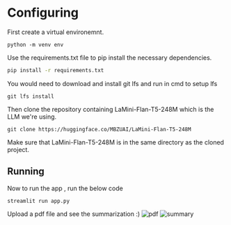 # Configuring
First create a virtual environemnt.
```
python -m venv env
```
Use the requirements.txt file to pip install the necessary dependencies.

```bash
pip install -r requirements.txt
```
You would need to download and install git lfs 
and run in cmd to setup lfs
```
git lfs install 
```
Then clone the repository containing LaMini-Flan-T5-248M which is the LLM we're using.
```
git clone https://huggingface.co/MBZUAI/LaMini-Flan-T5-248M
```
Make sure that LaMini-Flan-T5-248M is in the same directory as the cloned project.
## Running
Now to run the app , run the below code
```
streamlit run app.py
```
Upload a pdf file and see the summarization :)
![pdf](https://github.com/hith3sh/PDFInsight/assets/83839061/1254f408-e0be-4723-a2b4-85c02267b272)
![summary](https://github.com/hith3sh/PDFInsight/assets/83839061/b0a856dd-2e42-493c-a2d6-2cf293c9f40a)
